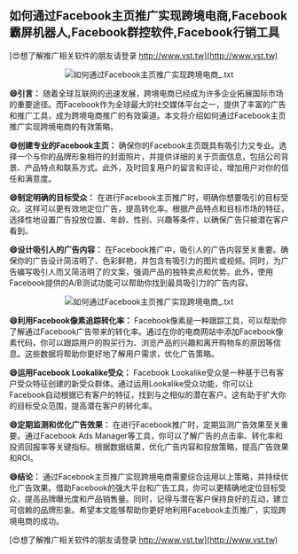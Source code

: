 ## **如何通过Facebook主页推广实现跨境电商,Facebook霸屏机器人,Facebook群控软件,Facebook行销工具**

[😍想了解推广相关软件的朋友请登录 http://www.vst.tw](http://www.vst.tw)

 <center><img src="https://vst.tw/MP4/tuiguang/png/1.png" alt="如何通过Facebook主页推广实现跨境电商_.txt"></center>

**😄引言：**
随着全球互联网的迅速发展，跨境电商已经成为许多企业拓展国际市场的重要途径。而Facebook作为全球最大的社交媒体平台之一，提供了丰富的广告和推广工具，成为跨境电商推广的有效渠道。本文将介绍如何通过Facebook主页推广实现跨境电商的有效策略。

**😄创建专业的Facebook主页：**
确保你的Facebook主页既具有吸引力又专业。选择一个与你的品牌形象相符的封面照片，并提供详细的关于页面信息，包括公司背景、产品特点和联系方式。此外，及时回复用户的留言和评论，增加用户对你的信任和满意度。

**😄制定明确的目标受众：**
在进行Facebook主页推广时，明确你想要吸引的目标受众。这样可以更有效地定位广告，提高转化率。根据产品特点和目标市场的特征，选择性地设置广告投放位置、年龄、性别、兴趣等条件，以确保广告只被潜在客户看到。

**😄设计吸引人的广告内容：**
在Facebook推广中，吸引人的广告内容至关重要。确保你的广告设计简洁明了、色彩鲜艳，并包含有吸引力的图片或视频。同时，为广告编写吸引人而又简洁明了的文案，强调产品的独特卖点和优势。此外，使用Facebook提供的A/B测试功能可以帮助你找到最具吸引力的广告内容。

 <center><img src="https://vst.tw/MP4/tuiguang/png/7.png" alt="如何通过Facebook主页推广实现跨境电商_.txt"></center>

**😄利用Facebook像素追踪转化率：**
Facebook像素是一种跟踪工具，可以帮助你了解通过Facebook广告带来的转化率。通过在你的电商网站中添加Facebook像素代码，你可以跟踪用户的购买行为、浏览产品的兴趣和离开购物车的原因等信息。这些数据将帮助你更好地了解用户需求，优化广告策略。

**😄运用Facebook Lookalike受众：**
Facebook Lookalike受众是一种基于已有客户受众特征创建的新受众群体。通过运用Lookalike受众功能，你可以让Facebook自动根据已有客户的特征，找到与之相似的潜在客户。这有助于扩大你的目标受众范围，提高潜在客户的转化率。

**😄定期监测和优化广告效果：**
在进行Facebook推广时，定期监测广告效果至关重要。通过Facebook Ads Manager等工具，你可以了解广告的点击率、转化率和投资回报率等关键指标。根据数据结果，优化广告内容和投放策略，提高广告效果和ROI。

**😄结论：**
通过Facebook主页推广实现跨境电商需要综合运用以上策略，并持续优化广告效果。借助Facebook的强大平台和广告工具，你可以更精确地定位目标受众，提高品牌曝光度和产品销售量。同时，记得与潜在客户保持良好的互动，建立可信赖的品牌形象。希望本文能够帮助你更好地利用Facebook主页推广，实现跨境电商的成功。

[😍想了解推广相关软件的朋友请登录 http://www.vst.tw](http://www.vst.tw)




